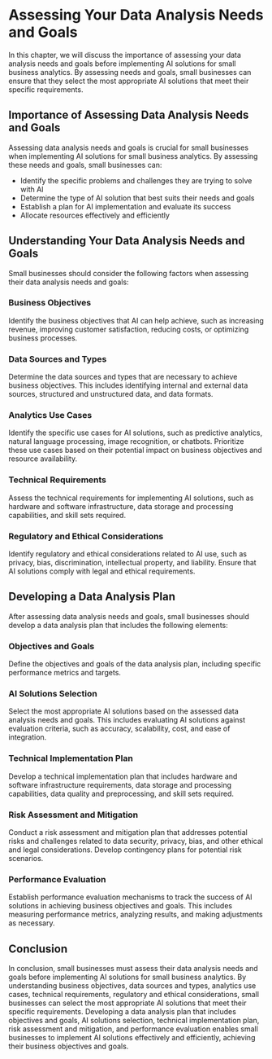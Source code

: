 Assessing Your Data Analysis Needs and Goals
====================================================================================================================

In this chapter, we will discuss the importance of assessing your data analysis needs and goals before implementing AI solutions for small business analytics. By assessing needs and goals, small businesses can ensure that they select the most appropriate AI solutions that meet their specific requirements.

Importance of Assessing Data Analysis Needs and Goals
-----------------------------------------------------

Assessing data analysis needs and goals is crucial for small businesses when implementing AI solutions for small business analytics. By assessing these needs and goals, small businesses can:

* Identify the specific problems and challenges they are trying to solve with AI
* Determine the type of AI solution that best suits their needs and goals
* Establish a plan for AI implementation and evaluate its success
* Allocate resources effectively and efficiently

Understanding Your Data Analysis Needs and Goals
------------------------------------------------

Small businesses should consider the following factors when assessing their data analysis needs and goals:

### Business Objectives

Identify the business objectives that AI can help achieve, such as increasing revenue, improving customer satisfaction, reducing costs, or optimizing business processes.

### Data Sources and Types

Determine the data sources and types that are necessary to achieve business objectives. This includes identifying internal and external data sources, structured and unstructured data, and data formats.

### Analytics Use Cases

Identify the specific use cases for AI solutions, such as predictive analytics, natural language processing, image recognition, or chatbots. Prioritize these use cases based on their potential impact on business objectives and resource availability.

### Technical Requirements

Assess the technical requirements for implementing AI solutions, such as hardware and software infrastructure, data storage and processing capabilities, and skill sets required.

### Regulatory and Ethical Considerations

Identify regulatory and ethical considerations related to AI use, such as privacy, bias, discrimination, intellectual property, and liability. Ensure that AI solutions comply with legal and ethical requirements.

Developing a Data Analysis Plan
-------------------------------

After assessing data analysis needs and goals, small businesses should develop a data analysis plan that includes the following elements:

### Objectives and Goals

Define the objectives and goals of the data analysis plan, including specific performance metrics and targets.

### AI Solutions Selection

Select the most appropriate AI solutions based on the assessed data analysis needs and goals. This includes evaluating AI solutions against evaluation criteria, such as accuracy, scalability, cost, and ease of integration.

### Technical Implementation Plan

Develop a technical implementation plan that includes hardware and software infrastructure requirements, data storage and processing capabilities, data quality and preprocessing, and skill sets required.

### Risk Assessment and Mitigation

Conduct a risk assessment and mitigation plan that addresses potential risks and challenges related to data security, privacy, bias, and other ethical and legal considerations. Develop contingency plans for potential risk scenarios.

### Performance Evaluation

Establish performance evaluation mechanisms to track the success of AI solutions in achieving business objectives and goals. This includes measuring performance metrics, analyzing results, and making adjustments as necessary.

Conclusion
----------

In conclusion, small businesses must assess their data analysis needs and goals before implementing AI solutions for small business analytics. By understanding business objectives, data sources and types, analytics use cases, technical requirements, regulatory and ethical considerations, small businesses can select the most appropriate AI solutions that meet their specific requirements. Developing a data analysis plan that includes objectives and goals, AI solutions selection, technical implementation plan, risk assessment and mitigation, and performance evaluation enables small businesses to implement AI solutions effectively and efficiently, achieving their business objectives and goals.

